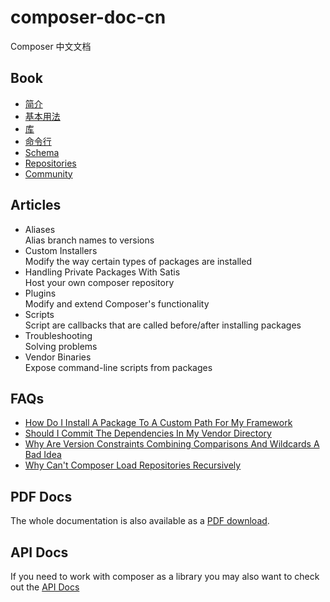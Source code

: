 composer-doc-cn
===============

Composer 中文文档

## Book
- [简介](#/cn-introduction/00-intro.md)
- [基本用法](#/cn-introduction/01-basic-usage.md)
- [库](#/cn-introduction/02-libraries.md)
- [命令行](#/cn-introduction/03-cli.md)
- [Schema](#/cn-introduction/04-schema.md)
- [Repositories](#/cn-introduction/05-repositories.md)
- [Community](#/cn-introduction/06-community.md)

## Articles
- Aliases  
Alias branch names to versions
- Custom Installers  
Modify the way certain types of packages are installed
- Handling Private Packages With Satis  
Host your own composer repository
- Plugins  
Modify and extend Composer's functionality
- Scripts  
Script are callbacks that are called before/after installing packages
- Troubleshooting  
Solving problems
- Vendor Binaries  
Expose command-line scripts from packages

## FAQs

- [How Do I Install A Package To A Custom Path For My Framework](/cn-introduction/faqs/how-do-i-install-a-package-to-a-custom-path-for-my-framework.md)
- [Should I Commit The Dependencies In My Vendor Directory](/cn-introduction/faqs/should-i-commit-the-dependencies-in-my-vendor-directory.md)
- [Why Are Version Constraints Combining Comparisons And Wildcards A Bad Idea](/cn-introduction/faqs/why-are-version-constraints-combining-comparisons-and-wildcards-a-bad-idea.md)
- [Why Can't Composer Load Repositories Recursively](/cn-introduction/faqs/why-can%27t-composer-load-repositories-recursively.md)

## PDF Docs

The whole documentation is also available as a [PDF download](http://getcomposer.org/book.pdf).

## API Docs

If you need to work with composer as a library you may also want to check out the [API Docs](http://getcomposer.org/apidoc/master/index.html)